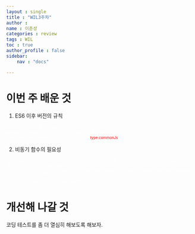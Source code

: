 ```yaml
---
layout : single
title : "WIL3주차"
author : 
name : 이준성
categories : review
tags : WIL
toc : true
author_profile : false
sidebar:
    nav : "docs"

---
```


# 이번 주 배운 것

1. ES6 이후 버전의 규칙
<span style = "color:white; font-size:70%">
가장 직관적으로 이해한 것은 require 문법이 고전 문법이고 현재는 import를 통한 외부 파일의 접근을 한다는 것이다.<br>
python이나 c++ 쪽에서 온 사람들이 작업한 덕일까. 그 쪽 문법하고 비슷한 점이 많아 이해는 갔다.<br>
나중에 만약 require를 써야할 때가 된다면 패키지 안에 <span style = "color:red; font-size:100%">type:commonJs</span>
를 입력하면 된다는 것 또한 확인했다.
</span>


2. 비동기 함수의 필요성
<span style = "color:white; font-size:70%">
흔히 클래스를 객체지향 프로그래밍이라 하여 절차적인 프로그래밍과 다른 느낌으로 소개했는데, 비동기 프로그램이 적어도 절차적인 것과 더 반대되는 게 아닐까 하는 생각이 든다.<br>
비동기란 이미 실행하고 있는 프로그램을 정지시키지 않고 별도로 작동시키는 방식인데, 이 방식을 통해서 통신 등에 도움을 받을 수 있는 것 같았다.<br>
물론 이것도 아직 겉핥기에 가까우니 좀 더 봐보자.
</span>




# 개선해 나갈 것
코딩 테스트를 좀 더 열심히 해보도록 해보자.
